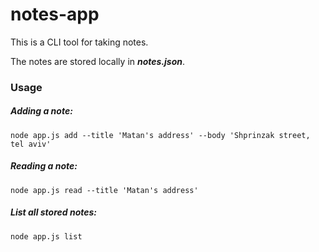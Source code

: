# notes-app

This is a CLI tool for taking notes. </br>

The notes are stored locally in  ***notes.json***.

### Usage

##### Adding a note: 
`node app.js add --title 'Matan's address' --body 'Shprinzak street, tel aviv'` </br>
##### Reading a note:
`node app.js read --title 'Matan's address'`
##### List all stored notes:
`node app.js list`


